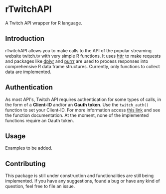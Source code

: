 # rTwitchAPI
A Twitch API wrapper for R language.

## Introduction
rTwitchAPI allows you to make calls to the API of the popular streaming website twitch.tv with very simple R functions. It uses [httr](https://cran.r-project.org/web/packages/httr/index.html) to make requests and packages like [dplyr](https://cran.r-project.org/web/packages/tidyverse/index.html) and [purrr](https://cran.r-project.org/web/packages/purrr/index.html) are used to process responses into comprehensive R data frame structures. Currently, only functions to collect data are implemented.

## Authentication
As most API's, Twitch API requires authentication for some types of calls, in the form of a **Client-ID** and/or an **Oauth token**. Use the `twitch_auth()` function to set your Client-ID. For more information access [this link](https://dev.twitch.tv/dashboard/apps/create) and see the function documentation. At the moment, none of the implemented functions require an Oauth token.

## Usage

Examples to be added.

## Contributing

This package is still under construction and functionalities are still being implemented. If you have any suggestions, found a bug or have any kind of question, feel free to file an issue.
